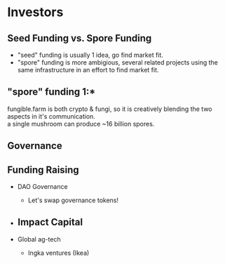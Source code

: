 # Investors

## Seed Funding vs. Spore Funding
* "seed" funding is usually 1 idea, go find market fit. 
* "spore" funding is more ambigious, several related projects using the same infrastructure in an effort to find market fit. 


## "spore" funding 1:*
fungible.farm is both crypto & fungi, so it is creatively blending the two aspects in it's communication.  
a single mushroom can produce ~16 billion spores.  

## Governance

## Funding Raising
* DAO Governance    
    - Let's swap governance tokens!

* Impact Capital
    - 
* Global ag-tech
    - Ingka ventures (Ikea)


